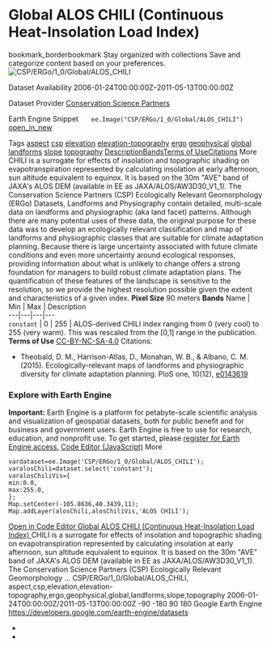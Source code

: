  
#  Global ALOS CHILI (Continuous Heat-Insolation Load Index) 
bookmark_borderbookmark Stay organized with collections  Save and categorize content based on your preferences.
![CSP/ERGo/1_0/Global/ALOS_CHILI](https://developers.google.com/earth-engine/datasets/images/CSP/CSP_ERGo_1_0_Global_ALOS_CHILI_sample.png) 

Dataset Availability
    2006-01-24T00:00:00Z–2011-05-13T00:00:00Z 

Dataset Provider
     [ Conservation Science Partners ](https://www.csp-inc.org/) 

Earth Engine Snippet
     `    ee.Image("CSP/ERGo/1_0/Global/ALOS_CHILI")   ` [ open_in_new ](https://code.earthengine.google.com/?scriptPath=Examples:Datasets/CSP/CSP_ERGo_1_0_Global_ALOS_CHILI) 

Tags
     [aspect](https://developers.google.com/earth-engine/datasets/tags/aspect) [csp](https://developers.google.com/earth-engine/datasets/tags/csp) [elevation](https://developers.google.com/earth-engine/datasets/tags/elevation) [elevation-topography](https://developers.google.com/earth-engine/datasets/tags/elevation-topography) [ergo](https://developers.google.com/earth-engine/datasets/tags/ergo) [geophysical](https://developers.google.com/earth-engine/datasets/tags/geophysical) [global](https://developers.google.com/earth-engine/datasets/tags/global) [landforms](https://developers.google.com/earth-engine/datasets/tags/landforms) [slope](https://developers.google.com/earth-engine/datasets/tags/slope) [topography](https://developers.google.com/earth-engine/datasets/tags/topography)
[Description](https://developers.google.com/earth-engine/datasets/catalog/CSP_ERGo_1_0_Global_ALOS_CHILI#description)[Bands](https://developers.google.com/earth-engine/datasets/catalog/CSP_ERGo_1_0_Global_ALOS_CHILI#bands)[Terms of Use](https://developers.google.com/earth-engine/datasets/catalog/CSP_ERGo_1_0_Global_ALOS_CHILI#terms-of-use)[Citations](https://developers.google.com/earth-engine/datasets/catalog/CSP_ERGo_1_0_Global_ALOS_CHILI#citations) More
CHILI is a surrogate for effects of insolation and topographic shading on evapotranspiration represented by calculating insolation at early afternoon, sun altitude equivalent to equinox. It is based on the 30m "AVE" band of JAXA's ALOS DEM (available in EE as JAXA/ALOS/AW3D30_V1_1).
The Conservation Science Partners (CSP) Ecologically Relevant Geomorphology (ERGo) Datasets, Landforms and Physiography contain detailed, multi-scale data on landforms and physiographic (aka land facet) patterns. Although there are many potential uses of these data, the original purpose for these data was to develop an ecologically relevant classification and map of landforms and physiographic classes that are suitable for climate adaptation planning. Because there is large uncertainty associated with future climate conditions and even more uncertainty around ecological responses, providing information about what is unlikely to change offers a strong foundation for managers to build robust climate adaptation plans. The quantification of these features of the landscape is sensitive to the resolution, so we provide the highest resolution possible given the extent and characteristics of a given index.
**Pixel Size** 90 meters 
**Bands**
Name | Min | Max | Description  
---|---|---|---  
`constant` |  0  |  255  | ALOS-derived CHILI index ranging from 0 (very cool) to 255 (very warm). This was rescaled from the [0,1] range in the publication.  
**Terms of Use**
[CC-BY-NC-SA-4.0](https://spdx.org/licenses/CC-BY-NC-SA-4.0.html)
Citations:
  * Theobald, D. M., Harrison-Atlas, D., Monahan, W. B., & Albano, C. M. (2015). Ecologically-relevant maps of landforms and physiographic diversity for climate adaptation planning. PloS one, 10(12), [e0143619](https://journals.plos.org/plosone/article?id=10.1371/journal.pone.0143619)


### Explore with Earth Engine
**Important:** Earth Engine is a platform for petabyte-scale scientific analysis and visualization of geospatial datasets, both for public benefit and for business and government users. Earth Engine is free to use for research, education, and nonprofit use. To get started, please [register for Earth Engine access.](https://console.cloud.google.com/earth-engine)
[Code Editor (JavaScript)](https://developers.google.com/earth-engine/datasets/catalog/CSP_ERGo_1_0_Global_ALOS_CHILI#code-editor-javascript-sample) More
```
vardataset=ee.Image('CSP/ERGo/1_0/Global/ALOS_CHILI');
varalosChili=dataset.select('constant');
varalosChiliVis={
min:0.0,
max:255.0,
};
Map.setCenter(-105.8636,40.3439,11);
Map.addLayer(alosChili,alosChiliVis,'ALOS CHILI');
```
[ Open in Code Editor ](https://code.earthengine.google.com/?scriptPath=Examples:Datasets/CSP/CSP_ERGo_1_0_Global_ALOS_CHILI)
[ Global ALOS CHILI (Continuous Heat-Insolation Load Index) ](https://developers.google.com/earth-engine/datasets/catalog/CSP_ERGo_1_0_Global_ALOS_CHILI)
CHILI is a surrogate for effects of insolation and topographic shading on evapotranspiration represented by calculating insolation at early afternoon, sun altitude equivalent to equinox. It is based on the 30m "AVE" band of JAXA's ALOS DEM (available in EE as JAXA/ALOS/AW3D30_V1_1). The Conservation Science Partners (CSP) Ecologically Relevant Geomorphology …
CSP/ERGo/1_0/Global/ALOS_CHILI, aspect,csp,elevation,elevation-topography,ergo,geophysical,global,landforms,slope,topography 
2006-01-24T00:00:00Z/2011-05-13T00:00:00Z
-90 -180 90 180 
Google Earth Engine
https://developers.google.com/earth-engine/datasets
  * [ ](https://doi.org/https://www.csp-inc.org/)
  * [ ](https://doi.org/https://developers.google.com/earth-engine/datasets/catalog/CSP_ERGo_1_0_Global_ALOS_CHILI)


